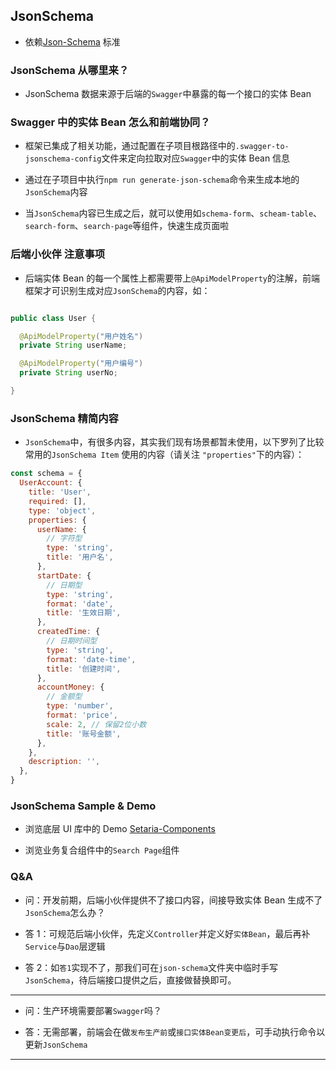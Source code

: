 ## JsonSchema

- 依赖[Json-Schema](https://json-schema.org/) 标准

### JsonSchema 从哪里来？

- JsonSchema 数据来源于后端的`Swagger`中暴露的每一个接口的实体 Bean

### Swagger 中的实体 Bean 怎么和前端协同？

- 框架已集成了相关功能，通过配置在子项目根路径中的`.swagger-to-jsonschema-config`文件来定向拉取对应`Swagger`中的实体 Bean 信息

- 通过在子项目中执行`npm run generate-json-schema`命令来生成本地的`JsonSchema`内容

- 当`JsonSchema`内容已生成之后，就可以使用如`schema-form`、`scheam-table`、`search-form`、`search-page`等组件，快速生成页面啦

### 后端小伙伴 注意事项

- 后端实体 Bean 的每一个属性上都需要带上`@ApiModelProperty`的注解，前端框架才可识别生成对应`JsonSchema`的内容，如：

```java

public class User {

  @ApiModelProperty("用户姓名")
  private String userName;

  @ApiModelProperty("用户编号")
  private String userNo;

}

```

### JsonSchema 精简内容

- `JsonSchema`中，有很多内容，其实我们现有场景都暂未使用，以下罗列了比较常用的`JsonSchema Item` 使用的内容（请关注 `"properties"`下的内容）：

```javascript
const schema = {
  UserAccount: {
    title: 'User',
    required: [],
    type: 'object',
    properties: {
      userName: {
        // 字符型
        type: 'string',
        title: '用户名',
      },
      startDate: {
        // 日期型
        type: 'string',
        format: 'date',
        title: '生效日期',
      },
      createdTime: {
        // 日期时间型
        type: 'string',
        format: 'date-time',
        title: '创建时间',
      },
      accountMoney: {
        // 金额型
        type: 'number',
        format: 'price',
        scale: 2, // 保留2位小数
        title: '账号金额',
      },
    },
    description: '',
  },
}
```

### JsonSchema Sample & Demo

- 浏览底层 UI 库中的 Demo [Setaria-Components](https://tenbamboo.github.io/setaria-components/zh-CN/)

- 浏览业务复合组件中的`Search Page`组件

### Q&A

- 问：开发前期，后端小伙伴提供不了接口内容，间接导致实体 Bean 生成不了`JsonSchema`怎么办？

- 答 1：可规范后端小伙伴，先定义`Controller`并定义好`实体Bean`，最后再补`Service`与`Dao`层逻辑

- 答 2：如`答1`实现不了，那我们可在`json-schema`文件夹中临时手写`JsonSchema`，待后端接口提供之后，直接做替换即可。

<hr>

- 问：生产环境需要部署`Swagger`吗？

- 答：无需部署，前端会在做`发布生产前`或`接口实体Bean变更后`，可手动执行命令以更新`JsonSchema`

<hr>
